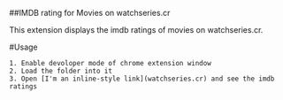 ##IMDB rating for Movies on watchseries.cr

This extension displays the imdb ratings of movies on watchseries.cr.

#Usage

```
1. Enable devoloper mode of chrome extension window
2. Load the folder into it
3. Open [I'm an inline-style link](watchseries.cr) and see the imdb ratings

```
